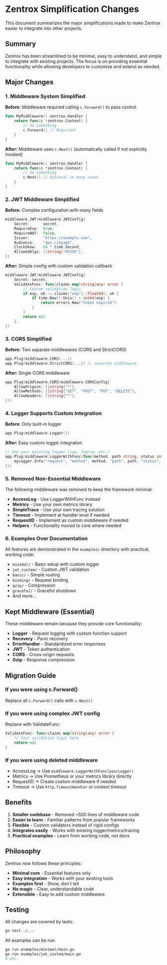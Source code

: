 # Zentrox Simplification Changes

This document summarizes the major simplifications made to make Zentrox easier to integrate into other projects.

## Summary

Zentrox has been streamlined to be minimal, easy to understand, and simple to integrate with existing projects. The focus is on providing essential functionality while allowing developers to customize and extend as needed.

## Major Changes

### 1. Middleware System Simplified

**Before:** Middleware required calling `c.Forward()` to pass control
```go
func MyMiddleware() zentrox.Handler {
    return func(c *zentrox.Context) {
        // do something
        c.Forward() // Required!
    }
}
```

**After:** Middleware uses `c.Next()` (automatically called if not explicitly invoked)
```go
func MyMiddleware() zentrox.Handler {
    return func(c *zentrox.Context) {
        // do something
        c.Next() // Optional in many cases
    }
}
```

### 2. JWT Middleware Simplified

**Before:** Complex configuration with many fields
```go
middleware.JWT(middleware.JWTConfig{
    Secret:      secret,
    RequireExp:  true,
    RequireNbf:  false,
    Issuer:      "https://example.com",
    Audience:    "api://myapp",
    ClockSkew:   60 * time.Second,
    AllowedAlgs: []string{"HS256"},
})
```

**After:** Simple config with custom validation callback
```go
middleware.JWT(middleware.JWTConfig{
    Secret: secret,
    ValidateFunc: func(claims map[string]any) error {
        // Custom validation logic
        if exp, ok := claims["exp"].(float64); ok {
            if time.Now().Unix() > int64(exp) {
                return errors.New("token expired")
            }
        }
        return nil
    },
})
```

### 3. CORS Simplified

**Before:** Two separate middlewares (CORS and StrictCORS)
```go
app.Plug(middleware.CORS(...))
app.Plug(middleware.StrictCORS(...)) // separate middleware
```

**After:** Single CORS middleware
```go
app.Plug(middleware.CORS(middleware.CORSConfig{
    AllowOrigins: []string{"*"},
    AllowMethods: []string{"GET", "POST", "PUT", "DELETE"},
    AllowHeaders: []string{"*"},
}))
```

### 4. Logger Supports Custom Integration

**Before:** Only built-in logger
```go
app.Plug(middleware.Logger())
```

**After:** Easy custom logger integration
```go
// Use your existing logger (zap, logrus, etc.)
app.Plug(middleware.LoggerWithFunc(func(method, path string, status int, dur time.Duration, err error) {
    myLogger.Info("request", "method", method, "path", path, "status", status)
}))
```

### 5. Removed Non-Essential Middleware

The following middleware was removed to keep the framework minimal:
- **AccessLog** - Use LoggerWithFunc instead
- **Metrics** - Use your own metrics library
- **SimpleTrace** - Use your own tracing solution
- **Timeout** - Implement at handler level if needed
- **RequestID** - Implement as custom middleware if needed
- **Helpers** - Functionality moved to core where needed

### 6. Examples Over Documentation

All features are demonstrated in the `examples/` directory with practical, working code:
- `minimal/` - Basic setup with custom logger
- `jwt_custom/` - Custom JWT validation
- `basic/` - Simple routing
- `binding/` - Request binding
- `gzip/` - Compression
- `graceful/` - Graceful shutdown
- And more...

## Kept Middleware (Essential)

These middleware remain because they provide core functionality:
- **Logger** - Request logging with custom function support
- **Recovery** - Panic recovery
- **ErrorHandler** - Standardized error responses
- **JWT** - Token authentication
- **CORS** - Cross-origin requests
- **Gzip** - Response compression

## Migration Guide

### If you were using c.Forward()
Replace all `c.Forward()` calls with `c.Next()`

### If you were using complex JWT config
Replace with ValidateFunc:
```go
ValidateFunc: func(claims map[string]any) error {
    // Your validation logic here
    return nil
}
```

### If you were using deleted middleware
- AccessLog → Use `middleware.LoggerWithFunc(yourLogger)`
- Metrics → Use Prometheus or your metrics library directly
- RequestID → Create custom middleware if needed
- Timeout → Use `http.TimeoutHandler` or context timeout

## Benefits

1. **Smaller codebase** - Removed ~500 lines of middleware code
2. **Easier to learn** - Familiar patterns from popular frameworks
3. **Flexible** - Custom validators instead of rigid configs
4. **Integrates easily** - Works with existing logger/metrics/tracing
5. **Practical examples** - Learn from working code, not docs

## Philosophy

Zentrox now follows these principles:
- **Minimal core** - Essential features only
- **Easy integration** - Works with your existing tools
- **Examples first** - Show, don't tell
- **No magic** - Clear, understandable code
- **Extensible** - Easy to add custom middleware

## Testing

All changes are covered by tests:
```bash
go test ./...
```

All examples can be run:
```bash
go run examples/minimal/main.go
go run examples/jwt_custom/main.go
# etc.
```
